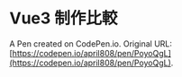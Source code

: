 # Vue3 制作比較

A Pen created on CodePen.io. Original URL: [https://codepen.io/april808/pen/PoyoQgL](https://codepen.io/april808/pen/PoyoQgL).

